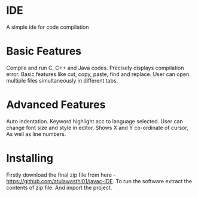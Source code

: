 # IDE
A simple ide for code compilation

# Basic Features
Compile and run C, C++ and Java codes. Precisely displays compilation error. Basic features like cut, copy, paste, find and replace. User can open multiple files simultaneously in different tabs.

# Advanced Features
Auto indentation. Keyword highlight acc to language selected. User can change font size and style in editor. Shows X and Y co-ordinate of cursor, As well as line numbers.

# Installing
Firstly download the final zip file from here - https://github.com/atulawasthi01/javac-IDE. To run the software extract the contents of zip file. And import the project.
